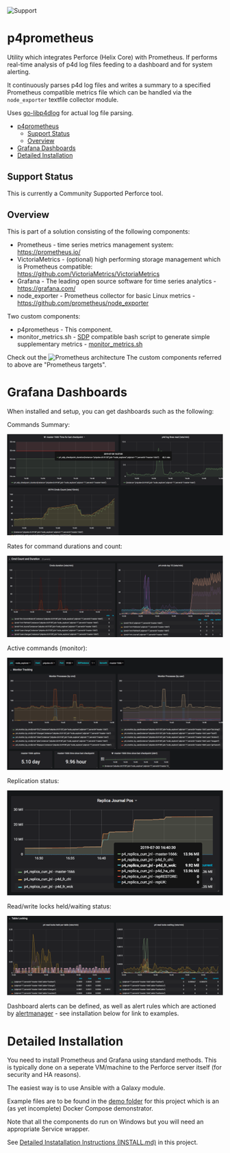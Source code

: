 ![Support](https://img.shields.io/badge/Support-Community-yellow.svg)

# p4prometheus

Utility which integrates Perforce (Helix Core) with Prometheus. If performs real-time analysis of p4d log files feeding to a dashboard and for system alerting.

It continuously parses p4d log files and writes a summary to 
a specified Prometheus compatible metrics file which can be handled via the `node_exporter`
textfile collector module.

Uses [go-libp4dlog](https://github.com/rcowham/go-libp4dlog) for actual log file parsing.

- [p4prometheus](#p4prometheus)
  - [Support Status](#support-status)
  - [Overview](#overview)
- [Grafana Dashboards](#grafana-dashboards)
- [Detailed Installation](#detailed-installation)

## Support Status

This is currently a Community Supported Perforce tool.

## Overview

This is part of a solution consisting of the following components:

* Prometheus - time series metrics management system: https://prometheus.io/
* VictoriaMetrics - (optional) high performing storage management which is Prometheus compatible: https://github.com/VictoriaMetrics/VictoriaMetrics
* Grafana - The leading open source software for time series analytics - https://grafana.com/
* node_exporter - Prometheus collector for basic Linux metrics - https://github.com/prometheus/node_exporter

Two custom components:

* p4prometheus - This component.
* monitor_metrics.sh - [SDP](https://swarm.workshop.perforce.com/projects/perforce-software-sdp) compatible bash script to generate simple supplementary metrics - [monitor_metrics.sh](demo/monitor_metrics.sh)

Check out the ![Prometheus architecture](https://prometheus.io/assets/architecture.png)
The custom components referred to above are "Prometheus targets".

# Grafana Dashboards

When installed and setup, you can get dashboards such as the following:

Commands Summary:

![Commands Summary](images/p4stats_cmds_summary.png)

Rates for command durations and count:

![Commands](images/p4stats_cmds.png)

Active commands (monitor):

![Commands](images/p4stats_monitor.png)

Replication status:

![Commands](images/p4stats_replication.png)

Read/write locks held/waiting status:

![Commands](images/p4stats_table_read_locks.png)

Dashboard alerts can be defined, as well as alert rules which are actioned by [alertmanager](https://prometheus.io/docs/alerting/alertmanager/) - see installation below for link to examples.

# Detailed Installation

You need to install Prometheus and Grafana using standard methods. This is typically done on a seperate VM/machine to the Perforce server itself (for security and HA reasons).

The easiest way is to use Ansible with a Galaxy module.

Example files are to be found in the [demo folder](demo/) for this project which is an (as yet incomplete) Docker Compose demonstrator.

Note that all the components do run on Windows but you will need an appropriate Service wrapper.

See [Detailed Instatallation Instructions (INSTALL.md)](INSTALL.md) in this project.
